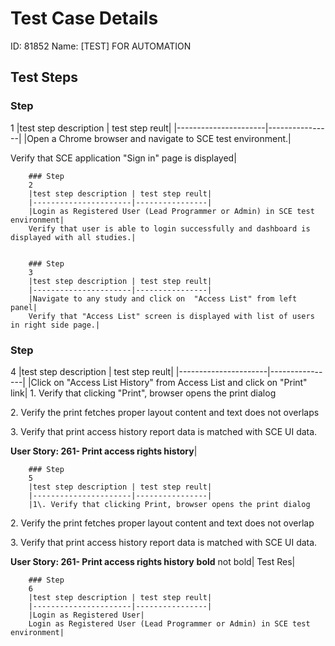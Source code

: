 
# Test Case Details
ID: 81852
Name: [TEST] FOR AUTOMATION
## Test Steps
        
### Step 
1
|test step description | test step reult|
|----------------------|----------------|
|Open a Chrome browser and navigate to SCE test environment.|
        
Verify that SCE application "Sign in" page is displayed|
        

        ### Step 
        2
        |test step description | test step reult|
        |----------------------|----------------|
        |Login as Registered User (Lead Programmer or Admin) in SCE test environment|
        Verify that user is able to login successfully and dashboard is displayed with all studies.|
        

        ### Step 
        3
        |test step description | test step reult|
        |----------------------|----------------|
        |Navigate to any study and click on  "Access List" from left panel|
        Verify that "Access List" screen is displayed with list of users in right side page.|
        

### Step 
4
|test step description | test step reult|
|----------------------|----------------|
|Click on "Access List History" from Access List and click on "Print" link|
1\. Verify that clicking "Print", browser opens the print dialog

  

2. Verify the print fetches proper layout content and text does not overlaps

  

3\. Verify that print access history report data is matched with SCE UI data.

  

**User Story: 261- Print access rights history**|
        

        ### Step 
        5
        |test step description | test step reult|
        |----------------------|----------------|
        |1\. Verify that clicking Print, browser opens the print dialog

  

2\. Verify the print fetches proper layout content and text does not overlap

  

3\. Verify that print access history report data is matched with SCE UI data.

  

**User Story: 261- Print access rights history** **bold** not bold|
        Test Res|
        

        ### Step 
        6
        |test step description | test step reult|
        |----------------------|----------------|
        |Login as Registered User|
        Login as Registered User (Lead Programmer or Admin) in SCE test environment|
        
